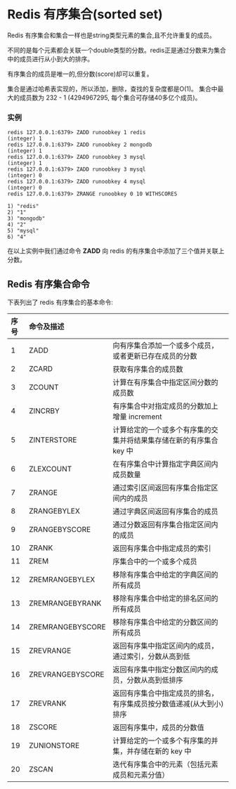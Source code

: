 # Redis 有序集合(sorted set)

Redis 有序集合和集合一样也是string类型元素的集合,且不允许重复的成员。

不同的是每个元素都会关联一个double类型的分数。redis正是通过分数来为集合中的成员进行从小到大的排序。

有序集合的成员是唯一的,但分数(score)却可以重复。

集合是通过哈希表实现的，所以添加，删除，查找的复杂度都是O(1)。 集合中最大的成员数为 232 - 1 (4294967295, 每个集合可存储40多亿个成员)。

### 实例

```
redis 127.0.0.1:6379> ZADD runoobkey 1 redis
(integer) 1
redis 127.0.0.1:6379> ZADD runoobkey 2 mongodb
(integer) 1
redis 127.0.0.1:6379> ZADD runoobkey 3 mysql
(integer) 1
redis 127.0.0.1:6379> ZADD runoobkey 3 mysql
(integer) 0
redis 127.0.0.1:6379> ZADD runoobkey 4 mysql
(integer) 0
redis 127.0.0.1:6379> ZRANGE runoobkey 0 10 WITHSCORES

1) "redis"
2) "1"
3) "mongodb"
4) "2"
5) "mysql"
6) "4"
```

在以上实例中我们通过命令 **ZADD** 向 redis 的有序集合中添加了三个值并关联上分数。

## Redis 有序集合命令

下表列出了 redis 有序集合的基本命令:

| 序号 | 命令及描述       |                                                              |
| :--- | :--------------- | ------------------------------------------------------------ |
| 1    | ZADD             | 向有序集合添加一个或多个成员，或者更新已存在成员的分数       |
| 2    | ZCARD            | 获取有序集合的成员数                                         |
| 3    | ZCOUNT           | 计算在有序集合中指定区间分数的成员数                         |
| 4    | ZINCRBY          | 有序集合中对指定成员的分数加上增量 increment                 |
| 5    | ZINTERSTORE      | 计算给定的一个或多个有序集的交集并将结果集存储在新的有序集合 key 中 |
| 6    | ZLEXCOUNT        | 在有序集合中计算指定字典区间内成员数量                       |
| 7    | ZRANGE           | 通过索引区间返回有序集合指定区间内的成员                     |
| 8    | ZRANGEBYLEX      | 通过字典区间返回有序集合的成员                               |
| 9    | ZRANGEBYSCORE    | 通过分数返回有序集合指定区间内的成员                         |
| 10   | ZRANK            | 返回有序集合中指定成员的索引                                 |
| 11   | ZREM             | 序集合中的一个或多个成员                                     |
| 12   | ZREMRANGEBYLEX   | 移除有序集合中给定的字典区间的所有成员                       |
| 13   | ZREMRANGEBYRANK  | 移除有序集合中给定的排名区间的所有成员                       |
| 14   | ZREMRANGEBYSCORE | 移除有序集合中给定的分数区间的所有成员                       |
| 15   | ZREVRANGE        | 返回有序集中指定区间内的成员，通过索引，分数从高到低         |
| 16   | ZREVRANGEBYSCORE | 返回有序集中指定分数区间内的成员，分数从高到低排序           |
| 17   | ZREVRANK         | 返回有序集合中指定成员的排名，有序集成员按分数值递减(从大到小)排序 |
| 18   | ZSCORE           | 返回有序集中，成员的分数值                                   |
| 19   | ZUNIONSTORE      | 计算给定的一个或多个有序集的并集，并存储在新的 key 中        |
| 20   | ZSCAN            | 迭代有序集合中的元素（包括元素成员和元素分值）               |
